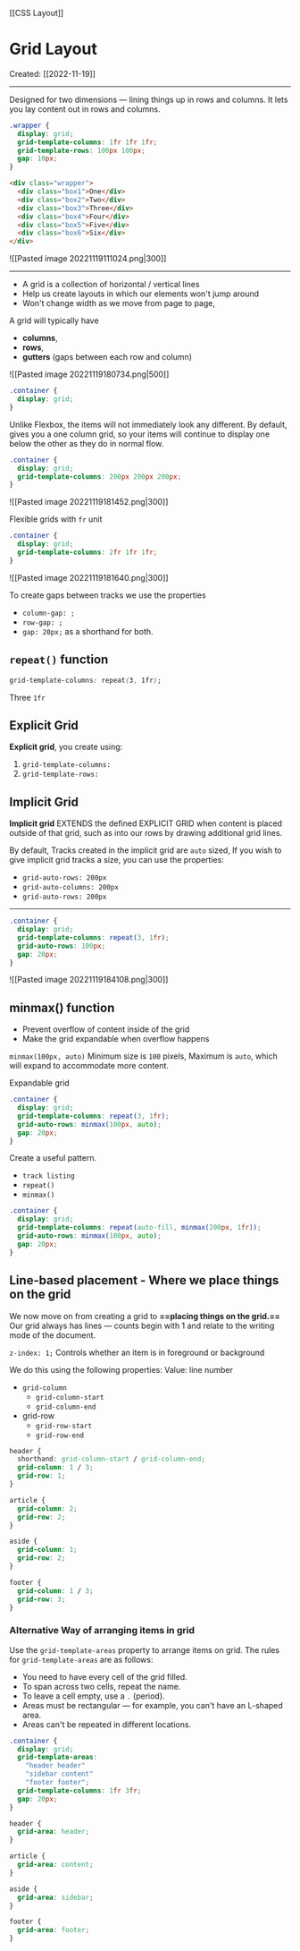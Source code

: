 [[CSS Layout]]

# Grid Layout
Created:  [[2022-11-19]]

---
Designed for two dimensions — lining things up in rows and columns.
It lets you lay content out in rows and columns. 
```CSS
.wrapper {
  display: grid;
  grid-template-columns: 1fr 1fr 1fr;
  grid-template-rows: 100px 100px;
  gap: 10px;
}
```

```HTML
<div class="wrapper">
  <div class="box1">One</div>
  <div class="box2">Two</div>
  <div class="box3">Three</div>
  <div class="box4">Four</div>
  <div class="box5">Five</div>
  <div class="box6">Six</div>
</div>
```
![[Pasted image 20221119111024.png|300]]


---
- A grid is a collection of horizontal / vertical lines 
- Help us create layouts in which our elements won't jump around
- Won't change width as we move from page to page, 


A grid will typically have 
- **columns**, 
- **rows**, 
- **gutters** (gaps between each row and column)


![[Pasted image 20221119180734.png|500]]


```CSS
.container {
  display: grid;
}
```
Unlike Flexbox, the items will not immediately look any different. 
By default, gives you a one column grid, 
    so your items will continue to display one below the other as they do in normal flow.


```CSS
.container {
  display: grid;
  grid-template-columns: 200px 200px 200px;
}
```
![[Pasted image 20221119181452.png|300]]


Flexible grids with `fr` unit
```CSS
.container {
  display: grid;
  grid-template-columns: 2fr 1fr 1fr;
}
```
![[Pasted image 20221119181640.png|300]]


To create gaps between tracks we use the properties 
- `column-gap: ;`  
- `row-gap: ;`  
- `gap: 20px;` as a shorthand for both.


## `repeat()` function
```CSS
grid-template-columns: repeat(3, 1fr);
```
Three `1fr` 

## Explicit Grid
**Explicit grid**, you create using:
1. `grid-template-columns: ` 
2. `grid-template-rows: `

## Implicit Grid
**Implicit grid** EXTENDS the defined EXPLICIT GRID when content is placed outside of that grid, 
such as into our rows by drawing additional grid lines.

By default, 
Tracks created in the implicit grid are `auto` sized, 
If you wish to give implicit grid tracks a size, you can use the properties:
- `grid-auto-rows: 200px`
- `grid-auto-columns: 200px` 
- `grid-auto-rows: 200px`


---
```CSS
.container {
  display: grid;
  grid-template-columns: repeat(3, 1fr);
  grid-auto-rows: 100px;
  gap: 20px;
}
```
![[Pasted image 20221119184108.png|300]]


## minmax() function
- Prevent overflow of content inside of the grid
- Make the grid expandable when overflow happens

`minmax(100px, auto)` 
Minimum size is `100` pixels, 
Maximum is `auto`, which will expand to accommodate more content. 

Expandable grid 
```CSS
.container {
  display: grid;
  grid-template-columns: repeat(3, 1fr);
  grid-auto-rows: minmax(100px, auto);
  gap: 20px;
}
```


Create a useful pattern. 
- `track listing`
- `repeat()`
- `minmax()` 
```CSS
.container {
  display: grid;
  grid-template-columns: repeat(auto-fill, minmax(200px, 1fr));
  grid-auto-rows: minmax(100px, auto);
  gap: 20px;
}
```


## Line-based placement - Where we place things on the grid
We now move on from creating a grid to **==placing things on the grid.==** 
Our grid always has lines — 
    counts begin with 1 and relate to the writing mode of the document. 


`z-index: 1;` Controls whether an item is in foreground or background

We do this using the following properties:
Value: line number 
- `grid-column`
    - `grid-column-start`
    - `grid-column-end`
- grid-row
    - `grid-row-start`
    - `grid-row-end`
```CSS
header {
  shorthand: grid-column-start / grid-column-end;
  grid-column: 1 / 3;
  grid-row: 1;
}

article {
  grid-column: 2;
  grid-row: 2;
}

aside {
  grid-column: 1;
  grid-row: 2;
}

footer {
  grid-column: 1 / 3;
  grid-row: 3;
}
```

### Alternative Way of arranging items in grid
Use the `grid-template-areas` property to arrange items on grid.
The rules for `grid-template-areas` are as follows:
-   You need to have every cell of the grid filled.
-   To span across two cells, repeat the name.
-   To leave a cell empty, use a `.` (period).
-   Areas must be rectangular — for example, you can't have an L-shaped area.
-   Areas can't be repeated in different locations.
```CSS
.container {
  display: grid;
  grid-template-areas:
    "header header"
    "sidebar content"
    "footer footer";
  grid-template-columns: 1fr 3fr;
  gap: 20px;
}

header {
  grid-area: header;
}

article {
  grid-area: content;
}

aside {
  grid-area: sidebar;
}

footer {
  grid-area: footer;
}
```

